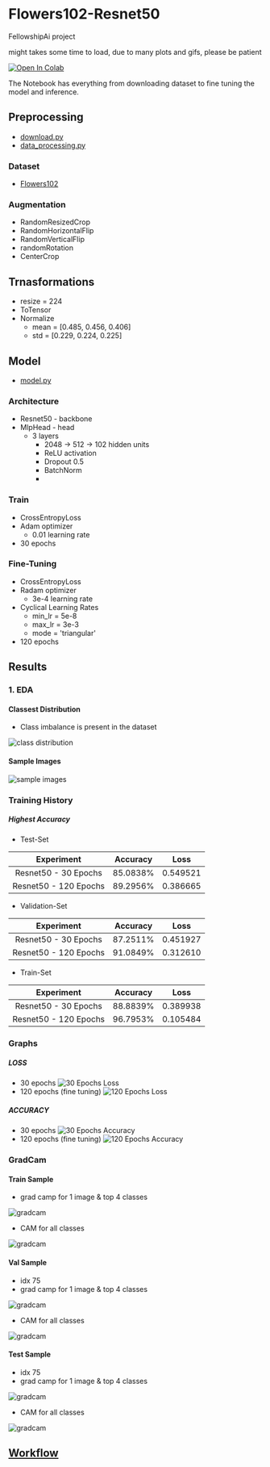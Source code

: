 # Flowers102-Resnet50

FellowshipAi project 

might takes some time to load, due to many plots and gifs, please be patient

[![Open In Colab](https://colab.research.google.com/assets/colab-badge.svg)](https://colab.research.google.com/drive/1M_odF1YhijOgr3FnrRSEtlDMCC7QRgQi?usp=sharing)

The Notebook has everything from downloading dataset to fine tuning the model and inference.

## Preprocessing
- [download.py](engine/data_download.py)
- [data_processing.py](engine/data_processing.py)
### Dataset
- [Flowers102](https://www.robots.ox.ac.uk/~vgg/data/flowers/102/index.html)

### Augmentation
- RandomResizedCrop
- RandomHorizontalFlip
- RandomVerticalFlip
- randomRotation
- CenterCrop

## Trnasformations
  - resize = 224
  - ToTensor
  - Normalize
    - mean = [0.485, 0.456, 0.406]
    - std = [0.229, 0.224, 0.225]

## Model 
- [model.py](engine/model.py)
### Architecture
- Resnet50 - backbone
- MlpHead - head
  - 3 layers
    - 2048 -> 512 -> 102 hidden units
    - ReLU activation
    - Dropout 0.5
    - BatchNorm
    - 
### Train 
  - CrossEntropyLoss
  - Adam optimizer
    - 0.01 learning rate
  - 30 epochs


### Fine-Tuning
  - CrossEntropyLoss
  - Radam optimizer
    - 3e-4 learning rate
  - Cyclical Learning Rates
    - min_lr = 5e-8
    - max_lr = 3e-3
    - mode = 'triangular'
  - 120 epochs

## Results 

### 1. EDA 
#### Classest Distribution
- Class imbalance is present in the dataset

![class distribution](misc/class_dist.png)

#### Sample Images

![sample images](misc/default_sample.gif)

### Training History

##### Highest Accuracy
- Test-Set
  
| Experiment | Accuracy | Loss |
| :---: | :---: | :---: |
| Resnet50 - 30 Epochs | 85.0838% | 0.549521 |
| Resnet50 - 120 Epochs | 89.2956% | 0.386665 |

- Validation-Set

| Experiment | Accuracy | Loss |
| :---: | :---: | :---: |
| Resnet50 - 30 Epochs | 87.2511% | 0.451927 |
| Resnet50 - 120 Epochs | 91.0849% | 0.312610 |

- Train-Set

| Experiment | Accuracy | Loss |
| :---: | :---: | :---: |
| Resnet50 - 30 Epochs | 88.8839% | 0.389938 |
| Resnet50 - 120 Epochs | 96.7953% | 0.105484 |

### Graphs
##### LOSS 
- 30 epochs
![30 Epochs Loss](misc/TF_loss.png)
- 120 epochs (fine tuning)
![120 Epochs Loss](misc/Fine_tune_loss.png)

##### ACCURACY
- 30 epochs
![30 Epochs Accuracy](misc/TF_acc.png)
- 120 epochs (fine tuning)
![120 Epochs Accuracy](misc/Fine_tune_acc.png)


### GradCam
#### Train Sample 
- grad camp for 1 image & top 4 classes

![gradcam](misc/sample_train.png)

- CAM for all classes

![gradcam](misc/all_feat_train.gif)


#### Val Sample 
- idx 75
- grad camp for 1 image & top 4 classes

![gradcam](misc/sample_val.png)

- CAM for all classes

![gradcam](misc/all_feat_val.gif)


#### Test Sample 
- idx 75
- grad camp for 1 image & top 4 classes

![gradcam](misc/Sample_test.png)

- CAM for all classes

![gradcam](misc/all_feat_test.gif)


## [Workflow](workflow.md)